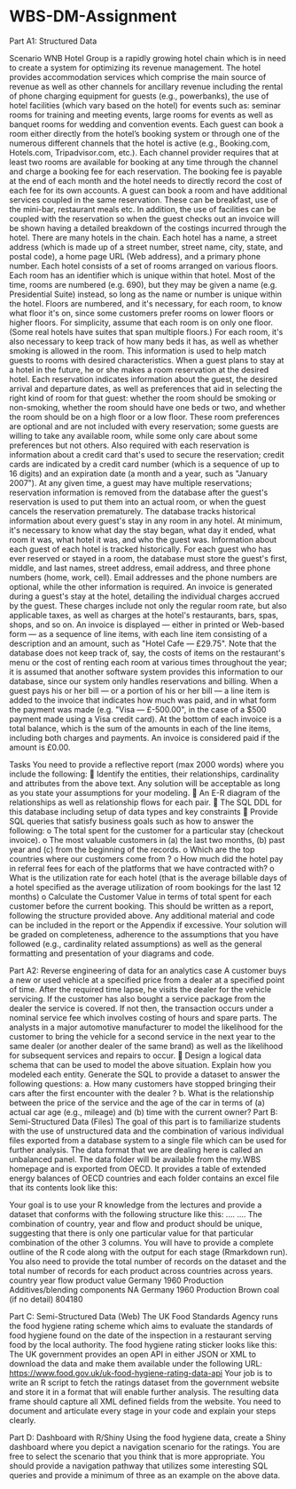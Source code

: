 # WBS-DM-Assignment
Part A1: Structured Data

Scenario
WNB Hotel Group is a rapidly growing hotel chain which is in need to create a system for optimizing its revenue management. The hotel provides accommodation services which comprise the main source of revenue as well as other channels for ancillary revenue including the rental of phone charging equipment for guests (e.g., powerbanks), the use of hotel facilities (which vary based on the hotel) for events such as: seminar rooms for training and meeting events, large rooms for events as well as banquet rooms for wedding and convention events. Each guest can book a room either directly from the hotel’s booking system or through one of the numerous different channels that the hotel is active (e.g., Booking.com, Hotels.com, Tripadvisor.com, etc.). Each channel provider requires that at least two rooms are available for booking at any time through the channel and charge a booking fee for each reservation. The booking fee is payable at the end of each month and the hotel needs to directly record the cost of each fee for its own accounts.
A guest can book a room and have additional services coupled in the same reservation. These can be breakfast, use of the mini-bar, restaurant meals etc. In addition, the use of facilities can be coupled with the reservation so when the guest checks out an invoice will be shown having a detailed breakdown of the costings incurred through the hotel.
There are many hotels in the chain. Each hotel has a name, a street address (which is made up of a street number, street name, city, state, and postal code), a home page URL (Web address), and a primary phone number.
Each hotel consists of a set of rooms arranged on various floors. Each room has an identifier which is unique within that hotel. Most of the time, rooms are numbered (e.g. 690), but they may be given a name (e.g. Presidential Suite) instead, so long as the name or number is unique within the hotel. Floors are numbered, and it's necessary, for each room, to know what floor it's on, since some customers prefer rooms on lower floors or higher floors. For simplicity, assume that each room is on only one floor. (Some real hotels have suites that span multiple floors.)
For each room, it's also necessary to keep track of how many beds it has, as well as whether smoking is allowed in the room. This information is used to help match guests to rooms with desired characteristics.
When a guest plans to stay at a hotel in the future, he or she makes a room reservation at the desired hotel. Each reservation indicates information about the guest, the desired arrival and departure dates, as well as preferences that aid in selecting the right kind of room for that guest: whether the room should be smoking or non-smoking, whether the room should have one beds or two, and whether the room should be on a high floor or a low floor. These room preferences are optional and are not included with every reservation; some guests are willing to take any available room, while some only care about some preferences but not others.
Also required with each reservation is information about a credit card that's used to secure the reservation; credit cards are indicated by a credit card number (which is a sequence of up to 16 digits) and an expiration date (a month and a year, such as "January 2007").
At any given time, a guest may have multiple reservations; reservation information is removed from the database after the guest's reservation is used to put them into an actual room, or when the guest cancels the reservation prematurely. The database tracks historical information about every guest's stay in any room in any hotel. At minimum, it's necessary to know what day the stay began, what day it ended, what room it was, what hotel it was, and who the guest was.
Information about each guest of each hotel is tracked historically. For each guest who has ever reserved or stayed in a room, the database must store the guest's first, middle, and last names, street address, email address, and three phone numbers (home, work, cell). Email addresses and the phone numbers are optional, while the other information is required.
An invoice is generated during a guest's stay at the hotel, detailing the individual charges accrued by the guest. These charges include not only the regular room rate, but also applicable taxes, as well as charges at the hotel's restaurants, bars, spas, shops, and so on. An invoice is displayed — either in printed or Web-based form — as a sequence of line items, with each line item consisting of a description and an amount, such as "Hotel Cafe — £29.75". Note that the database does not keep track of, say, the costs of items on the restaurant's menu or the cost of renting each room at various times throughout the year; it is assumed that another software system provides this information to our database, since our system only handles reservations and billing.
When a guest pays his or her bill — or a portion of his or her bill — a line item is added to the invoice that indicates how much was paid, and in what form the payment was made (e.g. "Visa — £-500.00", in the case of a $500 payment made using a Visa credit card). At the bottom of each invoice is a total balance, which is the sum of the amounts in each of the line items, including both charges and payments. An invoice is considered paid if the amount is £0.00.

Tasks
You need to provide a reflective report (max 2000 words) where you include the following:
 Identify the entities, their relationships, cardinality and attributes from the above text. Any solution will be acceptable as long as you state your assumptions for your modeling.
 An E-R diagram of the relationships as well as relationship flows for each pair.
 The SQL DDL for this database including setup of data types and key constraints
 Provide SQL queries that satisfy business goals such as how to answer the following:
o The total spent for the customer for a particular stay (checkout invoice).
o The most valuable customers in (a) the last two months, (b) past year and (c) from
the beginning of the records.
o Which are the top countries where our customers come from ?
o How much did the hotel pay in referral fees for each of the platforms that we have
contracted with?
o What is the utilization rate for each hotel (that is the average billable days of a hotel
specified as the average utilization of room bookings for the last 12 months)
o Calculate the Customer Value in terms of total spent for each customer before the
current booking.
This should be written as a report, following the structure provided above. Any additional material and code can be included in the report or the Appendix if excessive. Your solution will be graded on completeness, adherence to the assumptions that you have followed (e.g., cardinality related assumptions) as well as the general formatting and presentation of your diagrams and code.

Part A2: Reverse engineering of data for an analytics case
A customer buys a new or used vehicle at a specified price from a dealer at a specified point of time. After the required time lapse, he visits the dealer for the vehicle servicing. If the customer has also bought a service package from the dealer the service is covered. If not then, the transaction occurs under a nominal service fee which involves costing of hours and spare parts. The analysts in a major automotive manufacturer to model the likelihood for the customer to bring the vehicle for a second service in the next year to the same dealer (or another dealer of the same brand) as well as the likelihood for subsequent services and repairs to occur.
 Design a logical data schema that can be used to model the above situation. Explain how you modeled each entity.
Generate the SQL to provide a dataset to answer the following questions:
a. How many customers have stopped bringing their cars after the first encounter with the dealer ?
b. What is the relationship between the price of the service and the age of the car in terms of (a) actual car age (e.g., mileage) and (b) time with the current owner?
Part B: Semi-Structured Data (Files)
The goal of this part is to familiarize students with the use of unstructured data and the combination of various individual files exported from a database system to a single file which can be used for further analysis. The data format that we are dealing here is called an unbalanced panel.
The data folder will be available from the my.WBS homepage and is exported from OECD. It provides a table of extended energy balances of OECD countries and each folder contains an excel file that its contents look like this:

 Your goal is to use your R knowledge from the lectures and provide a dataset that conforms with the following structure like this:
.... ....
The combination of country, year and flow and product should be unique, suggesting that there is only one particular value for that particular combination of the other 3 columns. You will have to provide a complete outline of the R code along with the output for each stage (Rmarkdown run). You also need to provide the total number of records on the dataset and the total number of records for each product across countries across years.
   country year
     flow product value
  Germany
  1960
   Production
   Additives/blending components
   NA
   Germany
   1960
   Production
   Brown coal (if no detail)
   804180

Part C: Semi-Structured Data (Web)
The UK Food Standards Agency runs the food hygiene rating scheme which aims to evaluate the standards of food hygiene found on the date of the inspection in a restaurant serving food by the local authority. The food hygiene rating sticker looks like this:
The UK government provides an open API in either JSON or XML to download the data and make them available under the following URL:
https://www.food.gov.uk/uk-food-hygiene-rating-data-api
Your job is to write an R script to fetch the ratings dataset from the government website and store it in a format that will enable further analysis. The resulting data frame should capture all XML defined fields from the website. You need to document and articulate every stage in your code and explain your steps clearly.

Part D: Dashboard with R/Shiny
Using the food hygiene data, create a Shiny dashboard where you depict a navigation scenario for the ratings. You are free to select the scenario that you think that is more appropriate. You should provide a navigation pathway that utilizes some interesting SQL queries and provide a minimum of three as an example on the above data.

